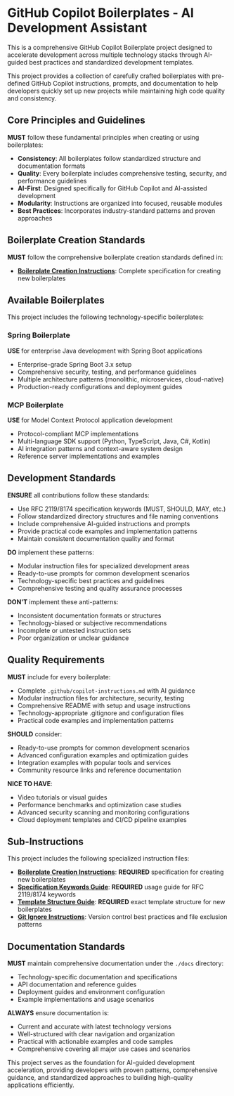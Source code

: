 # GitHub Copilot Boilerplates - AI Development Assistant

This is a comprehensive GitHub Copilot Boilerplate project designed to accelerate development across multiple technology stacks through AI-guided best practices and standardized development templates.

This project provides a collection of carefully crafted boilerplates with pre-defined GitHub Copilot instructions, prompts, and documentation to help developers quickly set up new projects while maintaining high code quality and consistency.

## Core Principles and Guidelines

**MUST** follow these fundamental principles when creating or using boilerplates:
- **Consistency**: All boilerplates follow standardized structure and documentation formats
- **Quality**: Every boilerplate includes comprehensive testing, security, and performance guidelines
- **AI-First**: Designed specifically for GitHub Copilot and AI-assisted development
- **Modularity**: Instructions are organized into focused, reusable modules
- **Best Practices**: Incorporates industry-standard patterns and proven approaches

## Boilerplate Creation Standards

**MUST** follow the comprehensive boilerplate creation standards defined in:
- **[Boilerplate Creation Instructions](./instructions/boilerplate.instructions.md)**: Complete specification for creating new boilerplates

## Available Boilerplates

This project includes the following technology-specific boilerplates:

### Spring Boilerplate
**USE** for enterprise Java development with Spring Boot applications
- Enterprise-grade Spring Boot 3.x setup
- Comprehensive security, testing, and performance guidelines
- Multiple architecture patterns (monolithic, microservices, cloud-native)
- Production-ready configurations and deployment guides

### MCP Boilerplate  
**USE** for Model Context Protocol application development
- Protocol-compliant MCP implementations
- Multi-language SDK support (Python, TypeScript, Java, C#, Kotlin)
- AI integration patterns and context-aware system design
- Reference server implementations and examples

## Development Standards

**ENSURE** all contributions follow these standards:
- Use RFC 2119/8174 specification keywords (MUST, SHOULD, MAY, etc.)
- Follow standardized directory structures and file naming conventions
- Include comprehensive AI-guided instructions and prompts
- Provide practical code examples and implementation patterns
- Maintain consistent documentation quality and format

**DO** implement these patterns:
- Modular instruction files for specialized development areas
- Ready-to-use prompts for common development scenarios
- Technology-specific best practices and guidelines
- Comprehensive testing and quality assurance processes

**DON'T** implement these anti-patterns:
- Inconsistent documentation formats or structures
- Technology-biased or subjective recommendations
- Incomplete or untested instruction sets
- Poor organization or unclear guidance

## Quality Requirements

**MUST** include for every boilerplate:
- Complete `.github/copilot-instructions.md` with AI guidance
- Modular instruction files for architecture, security, testing
- Comprehensive README with setup and usage instructions
- Technology-appropriate .gitignore and configuration files
- Practical code examples and implementation patterns

**SHOULD** consider:
- Ready-to-use prompts for common development scenarios
- Advanced configuration examples and optimization guides
- Integration examples with popular tools and services
- Community resource links and reference documentation

**NICE TO HAVE**:
- Video tutorials or visual guides
- Performance benchmarks and optimization case studies
- Advanced security scanning and monitoring configurations
- Cloud deployment templates and CI/CD pipeline examples

## Sub-Instructions

This project includes the following specialized instruction files:

- **[Boilerplate Creation Instructions](./instructions/boilerplate.instructions.md)**: **REQUIRED** specification for creating new boilerplates
- **[Specification Keywords Guide](./instructions/specification-keywords.instructions.md)**: **REQUIRED** usage guide for RFC 2119/8174 keywords
- **[Template Structure Guide](./instructions/template-structure.instructions.md)**: **REQUIRED** exact template structure for new boilerplates
- **[Git Ignore Instructions](./instructions/gitignore.instructions.md)**: Version control best practices and file exclusion patterns

## Documentation Standards

**MUST** maintain comprehensive documentation under the `./docs` directory:
- Technology-specific documentation and specifications
- API documentation and reference guides  
- Deployment guides and environment configuration
- Example implementations and usage scenarios

**ALWAYS** ensure documentation is:
- Current and accurate with latest technology versions
- Well-structured with clear navigation and organization
- Practical with actionable examples and code samples
- Comprehensive covering all major use cases and scenarios

This project serves as the foundation for AI-guided development acceleration, providing developers with proven patterns, comprehensive guidance, and standardized approaches to building high-quality applications efficiently.
